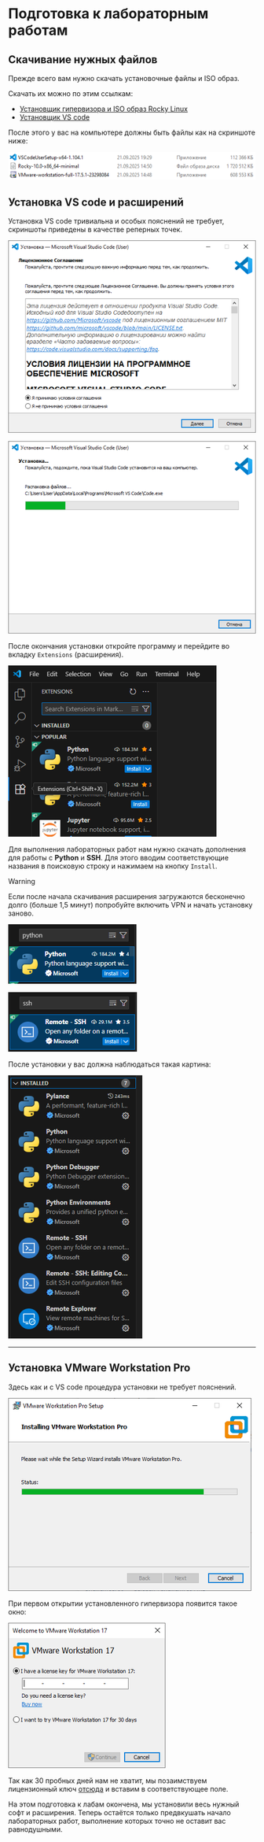 # Подготовка к лабораторным работам
## Скачивание нужных файлов
Прежде всего вам нужно скачать установочные файлы и ISO образ.

Скачать их можно по этим ссылкам:
- [Установщик гипервизора и ISO образ Rocky Linux](https://drive.google.com/drive/folders/1F3HMSls1LDoprFnNyDuAwhaRnjSfKjem)
- [Установщик VS code](https://code.visualstudio.com/)

После этого у вас на компьютере должны быть файлы как на скриншоте ниже:

![Скачанные файлы](../images/preparation_for_labs/0.0.png)

## Установка VS code и расширений
Установка VS code тривиальна и особых пояснений не требует, скриншоты приведены в качестве реперных точек.

![Обязательно прочитайте всё лицензионное соглашение!!!](../images/preparation_for_labs/0.1.png)

![Установка VS code](../images/preparation_for_labs/0.2.png)

После окончания установки откройте программу и перейдите во вкладку `Extensions` (расширения).

![Открытая вкладка Extensions](../images/preparation_for_labs/0.3.png)

Для выполнения лабораторных работ нам нужно скачать дополнения для работы с **Python** и **SSH**. Для этого вводим соответствующие названия в поисковую строку и нажимаем на кнопку `Install`.

>[!WARNING]
>Если после начала скачивания расширения загружаются бесконечно долго (больше 1,5 минут) попробуйте включить VPN и начать установку заново.

![Расширение для работы с Python](../images/preparation_for_labs/0.4.png)

![Расширение для работы с SSH](../images/preparation_for_labs/0.5.png)

После установки у вас должна наблюдаться такая картина:

![Список установленных расширений](../images/preparation_for_labs/0.6.png)

---

## Установка VMware Workstation Pro
Здесь как и с VS code процедура установки не требует пояснений.

![Установка VMware Workstation Pro](../images/preparation_for_labs/0.7.png)

При первом открытии установленного гипервизора появится такое окно:

![Вот тебе и welcome, деньги им ещё платить!](../images/preparation_for_labs/0.8.png)

Так как 30 пробных дней нам не хватит, мы позаимствуем лицензионный ключ [отсюда](https://github.com/hegdepavankumar/VMware-Workstation-Pro-17-Licence-Keys) и вставим в соответствующее поле.

На этом подготовка к лабам окончена, мы установили весь нужный софт и расширения. Теперь остаётся только предвкушать начало лабораторных работ, выполнение которых точно не оставит вас равнодушными.